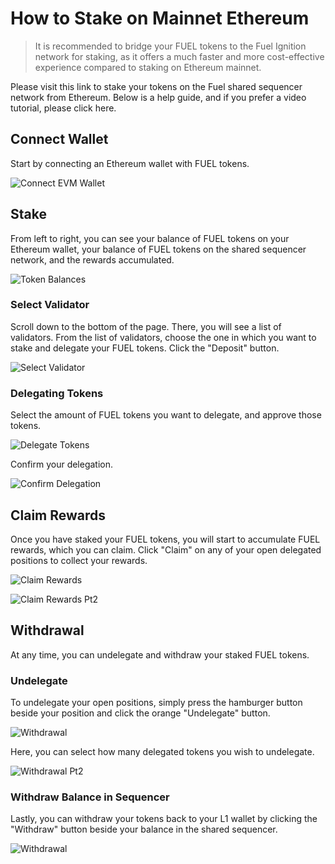 # How to Stake on Mainnet Ethereum

> It is recommended to bridge your FUEL tokens to the Fuel Ignition network for staking, as it offers a much faster and more cost-effective experience compared to staking on Ethereum mainnet.

<!-- TODO: add link -->

Please visit this link to stake your tokens on the Fuel shared sequencer network from Ethereum. Below is a help guide, and if you prefer a video tutorial, please click here.

## Connect Wallet

Start by connecting an Ethereum wallet with FUEL tokens.

![Connect EVM Wallet](../../assets/how-to-stake-mainnet-ethereum/1-connect-evm-wallet.png)

## Stake

From left to right, you can see your balance of FUEL tokens on your Ethereum wallet, your balance of FUEL tokens on the shared sequencer network, and the rewards accumulated.

![Token Balances](../../assets/how-to-stake-mainnet-ethereum/2-token-balances.png)

### Select Validator

Scroll down to the bottom of the page. There, you will see a list of validators. From the list of validators, choose the one in which you want to stake and delegate your FUEL tokens. Click the "Deposit" button.

![Select Validator](../../assets/how-to-stake-mainnet-ethereum/3-select-validator.png)

### Delegating Tokens

Select the amount of FUEL tokens you want to delegate, and approve those tokens.

![Delegate Tokens](../../assets/how-to-stake-mainnet-ethereum/4-delegation-amount.png)

Confirm your delegation.

![Confirm Delegation](../../assets/how-to-stake-mainnet-ethereum/5-confirm-delegation.png)

## Claim Rewards

Once you have staked your FUEL tokens, you will start to accumulate FUEL rewards, which you can claim. Click "Claim" on any of your open delegated positions to collect your rewards.

![Claim Rewards](../../assets/how-to-stake-mainnet-ethereum/6-claim-rewards.png)

![Claim Rewards Pt2](../../assets/how-to-stake-mainnet-ethereum/7-claim-rewards-pt2.png)

## Withdrawal

At any time, you can undelegate and withdraw your staked FUEL tokens.

### Undelegate

To undelegate your open positions, simply press the hamburger button beside your position and click the orange "Undelegate" button.

![Withdrawal](../../assets/how-to-stake-mainnet-ethereum/8-undelegate.png)

Here, you can select how many delegated tokens you wish to undelegate.

![Withdrawal Pt2](../../assets/how-to-stake-mainnet-ethereum/9-undelegate-pt2.png)

### Withdraw Balance in Sequencer

Lastly, you can withdraw your tokens back to your L1 wallet by clicking the "Withdraw" button beside your balance in the shared sequencer.

![Withdrawal](../../assets/how-to-stake-mainnet-ethereum/10-withdrawal.png)
